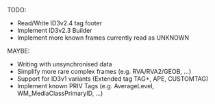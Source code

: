 TODO:
* Read/Write ID3v2.4 tag footer
* Implement ID3v2.3 Builder
* Implement more known frames currently read as UNKNOWN

MAYBE:
* Writing with unsynchronised data
* Simplify more rare complex frames (e.g. RVA/RVA2/GEOB, ...)
* Support for ID3v1 variants (Extended tag TAG+, APE, CUSTOMTAG) 
* Implement known PRIV Tags (e.g. AverageLevel, WM_MediaClassPrimaryID, ...)

